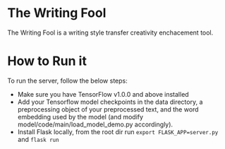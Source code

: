 # The Writing Fool

The Writing Fool is a writing style transfer creativity enchacement tool. 

# How to Run it

To run the server, follow the below steps:
* Make sure you have TensorFlow v1.0.0 and above installed
* Add your Tensorflow model checkpoints in the data directory, 
a preprocessing object of your preprocessed text, and the word embedding used by
the model (and modify model/code/main/load_model_demo.py accordingly).
* Install Flask locally, from the root dir run 
`export FLASK_APP=server.py`
and 
`flask run`

  